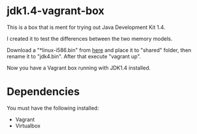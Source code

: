 jdk1.4-vagrant-box
==================

This is a box that is ment for trying out Java Development Kit 1.4.

I created it to test the differences between the two memory models.

Download a "*linux-i586.bin" from [here](http://www.oracle.com/technetwork/java/javasebusiness/downloads/java-archive-downloads-javase14-419411.html#j2sdk-1.4.2_30-sol-JPR) and place it to "shared" folder, then rename it to "jdk4.bin".
After that execute "vagrant up". 

Now you have a Vagrant box running with JDK1.4 installed.

Dependencies
==================
You must have the following installed:
* Vagrant
* Virtualbox
